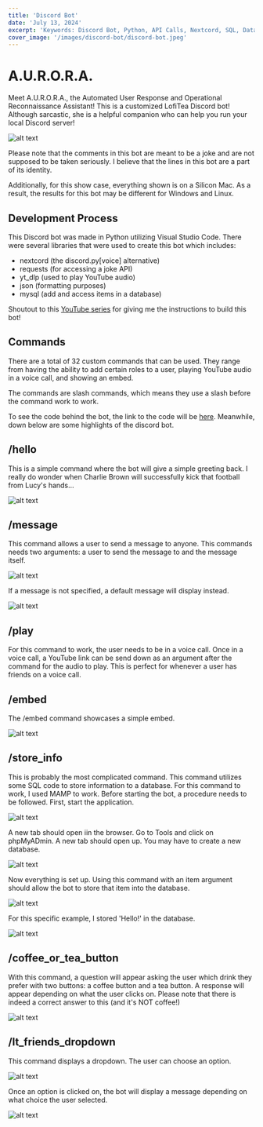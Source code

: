 ```yaml
---
title: 'Discord Bot'
date: 'July 13, 2024'
excerpt: 'Keywords: Discord Bot, Python, API Calls, Nextcord, SQL, Data Storage'
cover_image: '/images/discord-bot/discord-bot.jpeg'
---
```


# A.U.R.O.R.A.

Meet A.U.R.O.R.A., the Automated User Response and Operational Reconnaissance Assistant! This is a customized LofiTea Discord bot! Although sarcastic, she is a helpful companion who can help you run your local Discord server!

![alt text](/images/discord-bot/boba-tea.jpg)

Please note that the comments in this bot are meant to be a joke and are not supposed to be taken seriously.  I believe that the lines in this bot are a part of its identity.  

Additionally, for this show case, everything shown is on a Silicon Mac.  As a result, the results for this bot may be different for Windows and Linux.

## Development Process

This Discord bot was made in Python utilizing Visual Studio Code.  There were several libraries that were used to create this bot which includes:
- nextcord (the discord.py[voice] alternative)
- requests (for accessing a joke API)
- yt_dlp (used to play YouTube audio)
- json (formatting purposes)
- mysql (add and access items in a database)

Shoutout to this <a href = "https://www.youtube.com/watch?v=cCiqcu2NP8I&list=PL-7Dfw57ZZVRB4N7VWPjmT0Q-2FIMNBMP&index=2"> YouTube series</a> for giving me the instructions to build this bot!

## Commands

There are a total of 32 custom commands that can be used.  They range from having the ability to add certain roles to a user, playing YouTube audio in a voice call, and showing an embed.

The commands are slash commands, which means they use a slash before the command work to work.

To see the code behind the bot, the link to the code will be <a href = "https://github.com/LofiTea/A.U.R.O.R.A.">here</a>.  Meanwhile, down below are some highlights of the discord bot.

## /hello

This is a simple command where the bot will give a simple greeting back.  I really do wonder when Charlie Brown will successfully kick that football from Lucy's hands...

![alt text](/images/discord-bot/hello.png)

## /message

This command allows a user to send a message to anyone.  This commands needs two arguments: a user to send the message to and the message itself.  

![alt text](/images/discord-bot/message_1.png)

If a message is not specified, a default message will display instead.

![alt text](/images/discord-bot/message_2.png)

## /play

For this command to work, the user needs to be in a voice call.  Once in a voice call, a YouTube link can be send down as an argument after the command for the audio to play.  This is perfect for whenever a user has friends on a voice call.

## /embed

The /embed command showcases a simple embed.

![alt text](/images/discord-bot/embed.png)

## /store_info

This is probably the most complicated command.  This command utilizes some SQL code to store information to a database.  For this command to work, I used MAMP to work.  Before starting the bot, a procedure needs to be followed.  First, start the application.

![alt text](/images/discord-bot/store_info_step_1.png)

A new tab should open iin the browser.  Go to Tools and click on phpMyADmin.  A new tab should open up.  You may have to create a new database.

![alt text](/images/discord-bot/store_info_step_2.png)

Now everything is set up.  Using this command with an item argument should allow the bot to store that item into the database.

![alt text](/images/discord-bot/store_info_step_3.png)

For this specific example, I stored 'Hello!' in the database. 

![alt text](/images/discord-bot/store_info_step_4.png)

## /coffee_or_tea_button

With this command, a question will appear asking the user which drink they prefer with two buttons: a coffee button and a tea button.  A response will appear depending on what the user clicks on.  Please note that there is indeed a correct answer to this (and it's NOT coffee!)

![alt text](/images/discord-bot/button.png)

## /lt_friends_dropdown

This command displays a dropdown.  The user can choose an option.

![alt text](/images/discord-bot/dropdown_1.png)

Once an option is clicked on, the bot will display a message depending on what choice the user selected.

![alt text](/images/discord-bot/dropdown_2.png)